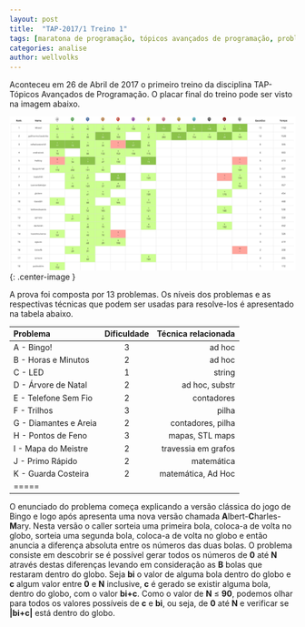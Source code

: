 ```yaml
---
layout: post
title:  "TAP-2017/1 Treino 1"
tags: [maratona de programação, tópicos avançados de programação, problemset, analise]
categories: analise
author: wellvolks
---
```


Aconteceu em 26 de Abril de 2017 o primeiro treino da disciplina TAP-Tópicos Avançados de Programação. O placar final do treino pode ser visto na imagem abaixo.

![Placar final do Treino-1 - TAP/2017-1](/_assets/images/Placar-Treino-1-Tap2017-1.png){: .center-image }


A prova foi composta por 13 problemas. Os níveis dos problemas e as respectivas técnicas que podem ser usadas para resolve-los é apresentado na tabela abaixo.

| Problema				                | Dificuldade	| Técnica relacionada	                                |
|:--------------------------------------|:-------------:|------------------------------------------------------:|
|A - Bingo! 		            | 3   	| ad hoc		                                        |
|B - Horas e Minutos	                    | 2	    | ad hoc |
|C - LED				            | 1		    | string		                                        |
|D - Árvore de Natal		                    | 2	        | ad hoc, substr                              |
|E - Telefone Sem Fio			        | 2 		| contadores                        |
|F - Trilhos			        | 3   | pilha                                   |
|G - Diamantes e Areia	                            | 2         | contadores, pilha       |
|H - Pontos de Feno	                    | 3		| mapas, STL maps				                    |
|I - Mapa do Meistre			                | 2		    | travessia em grafos					                            |
|J - Primo Rápido	                | 2 		| matemática                    |
|K - Guarda Costeira   | 2 	    | matemática, Ad Hoc	                    |
|===== |

O enunciado do problema começa explicando a versão clássica do jogo de Bingo e logo após apresenta uma nova versão chamada **A**lbert-**C**harles-**M**ary.  Nesta versão o caller sorteia uma primeira bola, coloca-a de volta no globo, sorteia uma segunda bola, coloca-a de volta no globo e então anuncia a diferença absoluta entre os números das duas bolas. O problema consiste em descobrir se é possível gerar todos os números de **0** até **N** através destas diferenças levando em consideração as **B** bolas que restaram dentro do globo.  Seja **bi** o valor de alguma bola dentro do globo e **c** algum valor entre **0** e **N** inclusive, **c** é gerado se existir alguma bola, dentro do globo, com o valor **bi+c**. Como o valor de **N** ≤ **90**, podemos olhar para todos os valores possíveis de **c** e **bi**, ou seja, de **0** até **N** e verificar se **|bi+c|** está dentro do globo.

